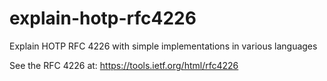 # explain-hotp-rfc4226
Explain HOTP RFC 4226 with simple implementations in various languages

See the RFC 4226 at: https://tools.ietf.org/html/rfc4226
